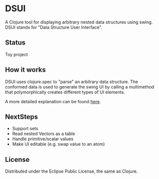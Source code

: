 # DSUI
A Clojure tool for displaying arbitrary nested data structures using swing. DSUI stands for "Data Structure User Interface".

## Status
Toy project

## How it works
DSUI uses clojure.spec to "parse" an arbitrary data structure. The conformed data is used to generate the swing UI by calling a multimethod that polymorphically creates different types of UI elements.

A more detailed explanation can be found <a href="https://feierabendprojekte.wordpress.com/2016/09/11/generating-ui-for-arbitrarily-nested-data-structures/">here</a>.

## NextSteps
- Support sets
- Read nested Vectors as a table
- Handle primitive/scalar values
- Make UI editable (e.g. swap value to an atom)

## License
Distributed under the Eclipse Public License, the same as Clojure.
